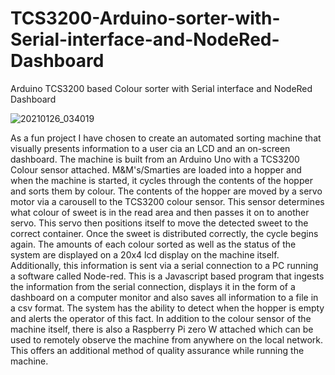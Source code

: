 # TCS3200-Arduino-sorter-with-Serial-interface-and-NodeRed-Dashboard
Arduino TCS3200 based Colour sorter with Serial interface and  NodeRed Dashboard


![20210126_034019](https://user-images.githubusercontent.com/80263068/147757770-4082e4c8-fe0c-4102-8226-7e44df3a9c75.jpg)

As a fun project I have chosen to create an automated sorting machine that visually presents information to a user cia an LCD and an on-screen dashboard. The machine is built from an Arduino Uno with a TCS3200 Colour sensor attached. M&M's/Smarties are loaded into a hopper and when the machine is started, it cycles through the contents of the hopper and sorts them by colour. The contents of the hopper are moved by a servo motor via a carousell to the TCS3200 colour sensor. This sensor determines what colour of sweet is in the read area and then passes it on to another servo. This servo then positions itself to move the detected sweet to the correct container. Once the sweet is distributed correctly, the cycle begins again. The amounts of each colour sorted as well as the status of the system are displayed on a 20x4 lcd display on the machine itself. Additionally, this information is sent via a serial connection to a PC running a software called Node-red. This is a Javascript based program that ingests the information from the serial connection, displays it in the form of a dashboard on a computer monitor and also saves all information to a file in a csv format. The system has the ability to detect when the hopper is empty and alerts the operator of this fact. In addition to the colour sensor of the machine itself, there is also a Raspberry Pi zero W attached which can be used to remotely observe the machine from anywhere on the local network. This offers an additional method of quality assurance while running the machine. 



